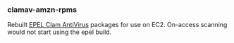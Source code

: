 ### clamav-amzn-rpms

Rebuilt [EPEL Clam AntiVirus](https://dl.fedoraproject.org/pub/epel/6/SRPMS/repoview/clamav.html) packages for use on EC2.  On-access scanning would not start using the epel build.
